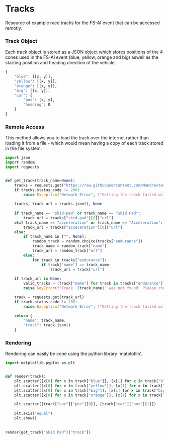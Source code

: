 # Tracks
Resource of example race tracks for the FS-AI event that can be accessed remotly.

### Track Object
Each track object is stored as a JSON object which stores positions of the 4 cones used in the FS-AI event (blue, yellow, orange and big) aswell as the starting position and heading direction of the vehicle.
```python
{
    "blue": [[x, y]],
    "yellow": [[x, y]],
    "orange": [[x, y]],
    "big": [[x, y]],
    "car": {
        "pos": [x, y],
        "heading": Θ
    }
}
```

### Remote Access
This method allows you to load the track over the internet rather than loading it from a file - which would mean having a copy of each track stored in the file system. 
```python
import json
import random
import requests


def get_track(track_name=None):
    tracks = requests.get("https://raw.githubusercontent.com/ManchesterStingerMotorsports/Tracks/main/get-api.json")
    if tracks.status_code != 200:
        raise Exception("Network Error", f"Getting the track failed with code '{tracks.status_code}'.")
    
    tracks, track_url = tracks.json(), None
    
    if track_name == "skid-pad" or track_name == "Skid Pad":
        track_url = tracks["skid-pad"][0]["url"]
    elif track_name == "acceleration" or track_name == "Acceleration":
        track_url = tracks["acceleration"][0]["url"]
    else:
        if track_name in ["", None]:
            random_track = random.choice(tracks["endurance"])
            track_name = random_track["name"]
            track_url = random_track["url"]
        else:
            for track in tracks["endurance"]:
                if track["name"] == track_name:
                    track_url = track["url"]
    
    if track_url is None:
        valid_tracks = [track["name"] for track in tracks["endurance"]] + ["Skid Pad", "Acceleration"]
        raise KeyError(f"Track '{track_name}' was not found. Please choose one of {valid_tracks}.")

    track = requests.get(track_url)
    if track.status_code != 200:
        raise Exception("Network Error", f"Getting the track failed with code '{track.status_code}'.")
        
    return {
        "name": track_name,
        "track": track.json()
    }
```

### Rendering
Rendering can easily be cone using the python library 'matplotlib'.
```python
import matplotlib.pyplot as plt


def render(track):
    plt.scatter([x[0] for x in track["blue"]], [x[1] for x in track["blue"]], color=(0, 0, 1))
    plt.scatter([x[0] for x in track["yellow"]], [x[1] for x in track["yellow"]], color=(0.9, 0.9, 0))
    plt.scatter([x[0] for x in track["big"]], [x[1] for x in track["big"]])
    plt.scatter([x[0] for x in track["orange"]], [x[1] for x in track["orange"]])

    plt.scatter([track["car"]["pos"][0]], [track["car"]["pos"][1]])
    
    plt.axis("equal")
    plt.show()
    
    
render(get_track("Skid Pad")["track"])
```
